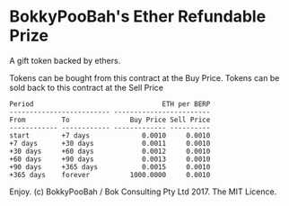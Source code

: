 # BokkyPooBah's Ether Refundable Prize

A gift token backed by ethers.

Tokens can be bought from this contract at the Buy Price. Tokens can be
sold back to this contract at the Sell Price 

    Period                                ETH per BERP
    ------------------------- ------------------------
    From         To               Buy Price Sell Price
    ------------ ------------ ------------- ----------
    start        +7 days             0.0010     0.0010
    +7 days      +30 days            0.0011     0.0010
    +30 days     +60 days            0.0012     0.0010
    +60 days     +90 days            0.0013     0.0010
    +90 days     +365 days           0.0015     0.0010
    +365 days    forever          1000.0000     0.0010


Enjoy. (c) BokkyPooBah / Bok Consulting Pty Ltd 2017. The MIT Licence.